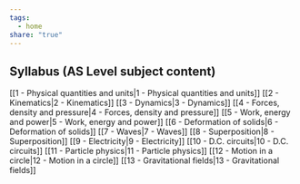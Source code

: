 ```yaml
---
tags:
  - home
share: "true"
---
```

## Syllabus (AS Level subject content)

[[1 - Physical quantities and units|1 - Physical quantities and units]]
[[2 - Kinematics|2 - Kinematics]]
[[3 - Dynamics|3 - Dynamics]]
[[4 - Forces, density and pressure|4 - Forces, density and pressure]]
[[5 - Work, energy and power|5 - Work, energy and power]]
[[6 - Deformation of solids|6 - Deformation of solids]]
[[7 - Waves|7 - Waves]]
[[8 - Superposition|8 - Superposition]]
[[9 - Electricity|9 - Electricity]]
[[10 - D.C. circuits|10 - D.C. circuits]]
[[11 - Particle physics|11 - Particle physics]]
[[12 - Motion in a circle|12 - Motion in a circle]]
[[13 - Gravitational fields|13 - Gravitational fields]]

